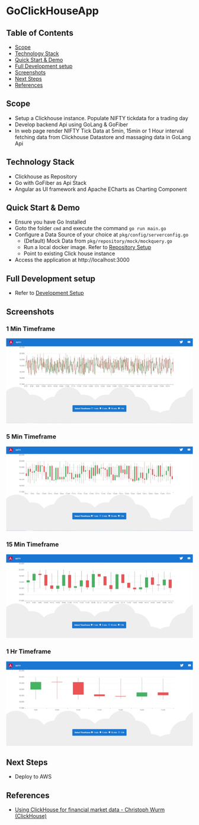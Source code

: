 # GoClickHouseApp

## Table of Contents
- [Scope](#Scope)
- [Technology Stack](#Technology-Stack)
- [Quick Start & Demo](#Quick-Start-&-Demo)
- [Full Development setup](#Full-Development-setup)
- [Screenshots](#Screenshots)
- [Next Steps](#Next-Steps)
- [References](#References)

## Scope
- Setup a Clickhouse instance. Populate NIFTY tickdata for a trading day
- Develop backend Api using GoLang & GoFiber
- In web page render NIFTY Tick Data at 5min, 15min or 1 Hour interval fetching data from Clickhouse Datastore and massaging data in GoLang Api

## Technology Stack
- Clickhouse as Repository
- Go with GoFiber as Api Stack
- Angular as UI framework and Apache ECharts as Charting Component

## Quick Start & Demo
- Ensure you have Go Installed
- Goto the folder `cmd` and execute the command `go run main.go`
- Configure a Data Source of your choice at `pkg/config/serverconfig.go`
  - (Default) Mock Data from `pkg/repository/mock/mockquery.go`
  - Run a local docker image. Refer to [Repository Setup](DB.md)
  - Point to existing Click house instance
- Access the application at http://localhost:3000

## Full Development setup
- Refer to [Development Setup](DEVELOPMENT.md)

## Screenshots

### 1 Min Timeframe
![1 Min TimeFrame.](/assets/1.jpg)

### 5 Min Timeframe
![5 Min TimeFrame.](/assets/5.jpg)

### 15 Min Timeframe
![15 Min TimeFrame.](/assets/15.jpg)

### 1 Hr Timeframe
![1 Hr TimeFrame.](/assets/60.jpg)

## Next Steps
- Deploy to AWS

## References
- [Using ClickHouse for financial market data - Christoph Wurm (ClickHouse)](https://www.youtube.com/watch?v=Ojv6LPXKy2U&ab_channel=ClickHouse)
